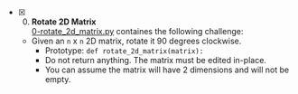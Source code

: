 + [x] 0. **Rotate 2D Matrix**<br/>[0-rotate_2d_matrix.py](0-rotate_2d_matrix.py) containes the following challenge:

    + Given an `n` x `n` 2D matrix, rotate it 90 degrees clockwise.
        + Prototype: `def rotate_2d_matrix(matrix):`
        + Do not return anything. The matrix must be edited in-place.
        + You can assume the matrix will have 2 dimensions and will not be empty.
